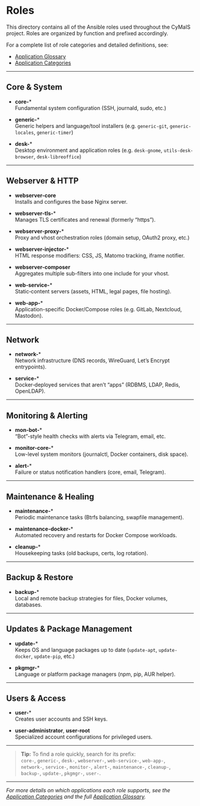 # Roles

This directory contains all of the Ansible roles used throughout the CyMaIS project. Roles are organized by function and prefixed accordingly.

For a complete list of role categories and detailed definitions, see:

- [Application Glossary](application_glosar.rst)  
- [Application Categories](application_categories.rst)

---

## Core & System

- **core-***  
  Fundamental system configuration (SSH, journald, sudo, etc.)

- **generic-***  
  Generic helpers and language/tool installers (e.g. `generic-git`, `generic-locales`, `generic-timer`)

- **desk-***  
  Desktop environment and application roles (e.g. `desk-gnome`, `utils-desk-browser`, `desk-libreoffice`)

---

## Webserver & HTTP

- **webserver-core**  
  Installs and configures the base Nginx server.

- **webserver-tls-***  
  Manages TLS certificates and renewal (formerly “https”).

- **webserver-proxy-***  
  Proxy and vhost orchestration roles (domain setup, OAuth2 proxy, etc.)

- **webserver-injector-***  
  HTML response modifiers: CSS, JS, Matomo tracking, iframe notifier.

- **webserver-composer**  
  Aggregates multiple sub-filters into one include for your vhost.

- **web-service-***  
  Static‐content servers (assets, HTML, legal pages, file hosting).

- **web-app-***  
  Application-specific Docker/Compose roles (e.g. GitLab, Nextcloud, Mastodon).

---

## Network

- **network-***  
  Network infrastructure (DNS records, WireGuard, Let’s Encrypt entrypoints).

- **service-***  
  Docker‐deployed services that aren’t “apps” (RDBMS, LDAP, Redis, OpenLDAP).

---

## Monitoring & Alerting

- **mon-bot-***  
  “Bot”-style health checks with alerts via Telegram, email, etc.

- **monitor-core-***  
  Low-level system monitors (journalctl, Docker containers, disk space).

- **alert-***  
  Failure or status notification handlers (core, email, Telegram).

---

## Maintenance & Healing

- **maintenance-***  
  Periodic maintenance tasks (Btrfs balancing, swapfile management).

- **maintenance-docker-***  
  Automated recovery and restarts for Docker Compose workloads.

- **cleanup-***  
  Housekeeping tasks (old backups, certs, log rotation).

---

## Backup & Restore

- **backup-***  
  Local and remote backup strategies for files, Docker volumes, databases.

---

## Updates & Package Management

- **update-***  
  Keeps OS and language packages up to date (`update-apt`, `update-docker`, `update-pip`, etc.)

- **pkgmgr-***  
  Language or platform package managers (npm, pip, AUR helper).

---

## Users & Access

- **user-***  
  Creates user accounts and SSH keys.

- **user-administrator**, **user-root**  
  Specialized account configurations for privileged users.

---

> **Tip:** To find a role quickly, search for its prefix:  
> `core-`, `generic-`, `desk-`, `webserver-`, `web-service-`, `web-app-`,  
> `network-`, `service-`, `monitor-`, `alert-`, `maintenance-`, `cleanup-`,  
> `backup-`, `update-`, `pkgmgr-`, `user-`.

---

_For more details on which applications each role supports, see the [Application Categories](application_categories.rst) and the full [Application Glossary](application_glosar.rst)._  
